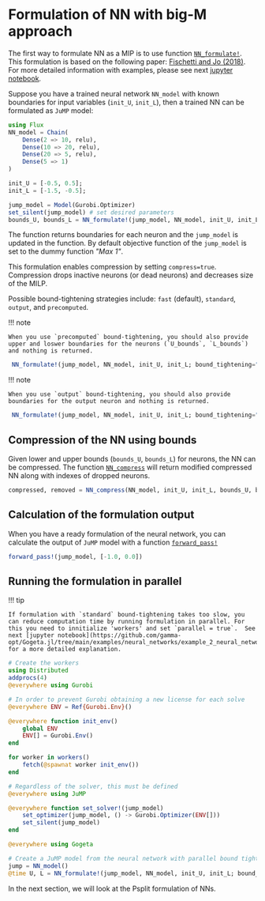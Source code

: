 # Formulation of NN with big-M approach

The first way to formulate NN as a MIP is to use function [`NN_formulate!`](@ref). This formulation is based on the following paper: [Fischetti and Jo (2018)](literature.md). For more detailed information with examples, please see next [jupyter notebook](https://github.com/gamma-opt/Gogeta.jl/blob/main/examples/neural_networks/example_1_neural_networks.ipynb).

Suppose you have a trained neural network `NN_model` with known boundaries for input variables (`init_U`, `init_L`), then a trained NN can be formulated as `JuMP` model:

```julia
using Flux
NN_model = Chain(
    Dense(2 => 10, relu),
    Dense(10 => 20, relu),
    Dense(20 => 5, relu),
    Dense(5 => 1)
)

init_U = [-0.5, 0.5];
init_L = [-1.5, -0.5];

jump_model = Model(Gurobi.Optimizer)
set_silent(jump_model) # set desired parameters
bounds_U, bounds_L = NN_formulate!(jump_model, NN_model, init_U, init_L; bound_tightening="standard", compress=true)
```

The function returns boundaries for each neuron and the `jump_model` is updated in the function. By default objective function of the `jump_model` is set to the dummy function *"Max 1"*.

This formulation enables compression by setting `compress=true`. Compression drops inactive neurons (or dead neurons) and decreases size of the MILP.

Possible bound-tightening strategies include: `fast` (default), `standard`, `output`, and `precomputed`.

!!! note

    When you use `precomputed` bound-tightening, you should also provide upper and loswer boundaries for the neurons (`U_bounds`, `L_bounds`) and nothing is returned.

```julia
 NN_formulate!(jump_model, NN_model, init_U, init_L; bound_tightening="precomputed", U_bounds=bounds_U, L_bounds=bounds_L, compress=true)
```

!!! note

    When you use `output` bound-tightening, you should also provide boundaries for the output neuron and nothing is returned.

```julia
 NN_formulate!(jump_model, NN_model, init_U, init_L; bound_tightening="output", U_out=U_out, L_out=L_out, compress=true)
```
## Compression of the NN using bounds 

Given lower and upper bounds (`bounds_U`, `bounds_L`) for neurons, the NN can be compressed. The function [`NN_compress`](@ref) will return modified compressed NN along with indexes of dropped neurons.

```julia
compressed, removed = NN_compress(NN_model, init_U, init_L, bounds_U, bounds_L)
```

## Calculation of the formulation output

When you have a ready formulation of the neural network, you can calculate the output of `JuMP` model with a function [`forward_pass!`](@ref)

```julia
forward_pass!(jump_model, [-1.0, 0.0])
```
## Running the formulation in parallel

!!! tip

    If formulation with `standard` bound-tightening takes too slow, you can reduce computation time by running formulation in parallel. For this you need to innitialize 'workers' and set `parallel = true`.  See next [jupyter notebook](https://github.com/gamma-opt/Gogeta.jl/tree/main/examples/neural_networks/example_2_neural_networks_parallel) for a more detailed explanation.

```julia
# Create the workers
using Distributed
addprocs(4)
@everywhere using Gurobi

# In order to prevent Gurobi obtaining a new license for each solve
@everywhere ENV = Ref{Gurobi.Env}()

@everywhere function init_env()
    global ENV
    ENV[] = Gurobi.Env()
end

for worker in workers()
    fetch(@spawnat worker init_env())
end

# Regardless of the solver, this must be defined
@everywhere using JuMP

@everywhere function set_solver!(jump_model)
    set_optimizer(jump_model, () -> Gurobi.Optimizer(ENV[]))
    set_silent(jump_model)
end

@everywhere using Gogeta

# Create a JuMP model from the neural network with parallel bound tightening.
jump = NN_model()
@time U, L = NN_formulate!(jump_model, NN_model, init_U, init_L; bound_tightening="standard", silent=false, parallel=true);
```
In the next section, we will look at the Psplit formulation of NNs.